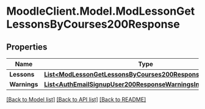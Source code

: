# MoodleClient.Model.ModLessonGetLessonsByCourses200Response

## Properties

Name | Type | Description | Notes
------------ | ------------- | ------------- | -------------
**Lessons** | [**List&lt;ModLessonGetLessonsByCourses200ResponseLessonsInner&gt;**](ModLessonGetLessonsByCourses200ResponseLessonsInner.md) |  | 
**Warnings** | [**List&lt;AuthEmailSignupUser200ResponseWarningsInner&gt;**](AuthEmailSignupUser200ResponseWarningsInner.md) |  | [optional] 

[[Back to Model list]](../README.md#documentation-for-models) [[Back to API list]](../README.md#documentation-for-api-endpoints) [[Back to README]](../README.md)

